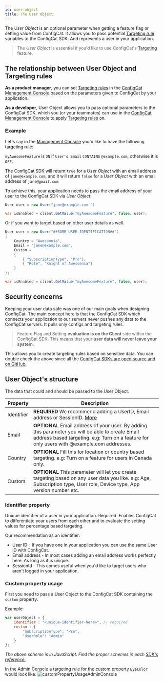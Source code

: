 ```yaml
---
id: user-object
title: The User Object
---
```


The *User Object* is an optional parameter when getting a feature flag or setting value from ConfigCat. 
It allows you to pass potential [Targeting rule](advanced/targeting.md) variables to the ConfigCat SDK.
And represents a user in your application. 

>The *User Object* is essential if you'd like to use ConfigCat's [Targeting](advanced/targeting.md) feature.

## The relationship between User Object and Targeting rules

**As a product manager**, you can set [Targeting rules](advanced/targeting.md) in the <a href="https://app.configcat.com" target="_blank">ConfigCat Management Console</a> based on the parameters given to ConfigCat by your application.

**As a developer**, User Object allows you to pass optional parameters to the ConfigCat SDK, which you (or your teammates) can use in the <a href="https://app.configcat.com" target="_blank">ConfigCat Management Console</a> to apply [Targeting rules](advanced/targeting.md) on.

### Example
Let's say in the <a href="https://app.configcat.com" target="_blank">Management Console</a> you'd like to have the following targeting rule:

`myAwesomeFeature` is `ON` if `User's Email` `CONTAINS` `@example.com`, otherwise it is `OFF`.

The ConfigCat SDK will return `true` for a *User Object* with an email address of `jane@example.com`, and it will return `false` for a *User Object* with an email address of `jane@gmail.com`

To achieve this, your application needs to pass the email address of your user to the ConfigCat SDK via *User Object*.
```csharp
User user = new User("jane@example.com`")

var isEnabled = client.GetValue("myAwesomeFeature", false, user);
```
Or if you want to target based on other user details as well.
```csharp
User user = new User("##SOME-USER-IDENTIFICATION##")
{
    Country = "Awesomnia",
    Email = "jane@example.com",
    Custom =
    {
        { "SubscriptionType", "Pro"},
        { "Role", "Knight of Awesomnia"}
    }
};

var isEnabled = client.GetValue("myAwesomeFeature", false, user);

```

## Security concerns
Keeping your user data safe was one of our main goals when designing ConfigCat. The main concept here is that the ConfigCat SDK which connects your application to our servers never pushes any data to the ConfigCat servers. It pulls only configs and targeting rules.

>Feature Flag and Setting **evaluation is on the Client** side within the ConfigCat SDK. This means that your **user data will never leave your system**. 

This allows you to create targeting rules based on sensitive data.
You can double check the above since all the <a href="https://github.com/configcat" target="_blank">ConfigCat SDKs are open source and on GitHub.</a>

## User Object's structure

The data that could and should be passed to the User Object.

Property|Description
---|---
Identifier|**REQUIRED** We recommend adding a UserID, Email address or SessionID. [More](advanced/user-object.md#identifier-property)
Email|**OPTIONAL** Email address of your user. By adding this parameter you will be able to create Email address based targeting. e.g: Turn on a feature for only users with @example.com addresses.
Country|**OPTIONAL** Fill this for location or country based targeting. e.g: Turn on a feature for users in Canada only.
Custom|**OPTIONAL** This parameter will let you create targeting based on any user data you like. e.g: Age, Subscription type, User role, Device type, App version number etc.

### Identifier property
Unique identifier of a user in your application. Required. Enables ConfigCat to differentiate your users from each other and to evaluate the setting values for percentage based targeting.

Our recommendation as an identifier:
- User ID - If you have one in your application you can use the same User ID with ConfigCat.
- Email address - In most cases adding an email address works perfectly here. As long as it is unique.
- SessionId - This comes useful when you'd like to target users who aren't logged in your application.

### Custom property usage
First you need to pass a User Object to the ConfigCat SDK containing the `custom` property.

Example:
``` javascript
var userObject = {
    identifier : "<unique-identifier-here>", // required
    custom : {
        "SubscriptionType": "Pro",
        "UserRole": "Admin"
    }
};
```
*The above scheme is in JavaScript. Find the proper schemes in each [SDK's reference.](sdk-reference/overview.md)*

In the Admin Console a targeting rule for the custom property `EyeColor` would look like:
![customPropertyUsageAdminConsole](assets/custom-property-ui.png)